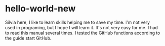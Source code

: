# hello-world-new

Silvia here, I like to learn skills helping me to save my time.
I'm not very used in programing, but I hope I will learn it.
It's not very easy for me.
I had to read this manual several times.
I tested the GitHub functions according to the guide start GitHub.
